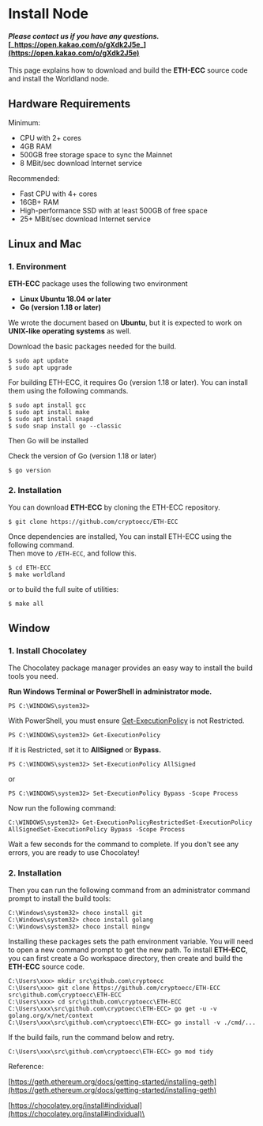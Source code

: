 # Install Node

#### _Please contact us if you have any questions._ [_https://open.kakao.com/o/gXdk2J5e_](https://open.kakao.com/o/gXdk2J5e)

This page explains how to download and build the **ETH-ECC** source code and install the Worldland node.

## Hardware Requirements

Minimum:

* CPU with 2+ cores
* 4GB RAM
* 500GB free storage space to sync the Mainnet
* 8 MBit/sec download Internet service

Recommended:

* Fast CPU with 4+ cores
* 16GB+ RAM
* High-performance SSD with at least 500GB of free space
* 25+ MBit/sec download Internet service



## Linux and Mac

### 1. Environment

**ETH-ECC** package uses the following two environment

* **Linux Ubuntu 18.04 or later**
* **Go (version 1.18 or later)**

We wrote the document based on **Ubuntu**, but it is expected to work on **UNIX-like operating systems** as well.

Download the basic packages needed for the build.

```
$ sudo apt update
$ sudo apt upgrade
```

For building ETH-ECC, it requires Go (version 1.18 or later). You can install them using the following commands.

```
$ sudo apt install gcc
$ sudo apt install make
$ sudo apt install snapd
$ sudo snap install go --classic
```

Then Go will be installed

Check the version of Go (version 1.18 or later)

```
$ go version
```

### 2. Installation

You can download **ETH-ECC** by cloning the ETH-ECC repository.

```
$ git clone https://github.com/cryptoecc/ETH-ECC
```

Once dependencies are installed, You can install ETH-ECC using the following command.\
Then move to `/ETH-ECC`, and follow this.

```
$ cd ETH-ECC
$ make worldland
```

or to build the full suite of utilities:

```
$ make all
```



## Window

### 1. Install Chocolatey

The Chocolatey package manager provides an easy way to install the build tools you need.

**Run Windows Terminal or PowerShell in administrator mode.**

```
PS C:\WINDOWS\system32>
```

With PowerShell, you must ensure [Get-ExecutionPolicy](https://go.microsoft.com/fwlink/?LinkID=135170) is not Restricted.&#x20;

```
PS C:\WINDOWS\system32> Get-ExecutionPolicy
```

If it is Restricted, set it to **AllSigned** or **Bypass.**

```
PS C:\WINDOWS\system32> Set-ExecutionPolicy AllSigned
```

or

```
PS C:\WINDOWS\system32> Set-ExecutionPolicy Bypass -Scope Process
```

Now run the following command:

```
C:\WINDOWS\system32> Get-ExecutionPolicyRestrictedSet-ExecutionPolicy AllSignedSet-ExecutionPolicy Bypass -Scope Process
```

Wait a few seconds for the command to complete. If you don't see any errors, you are ready to use Chocolatey!&#x20;

### **2.** Installation

Then you can run the following command from an administrator command prompt to install the build tools:

```
C:\Windows\system32> choco install git
C:\Windows\system32> choco install golang
C:\Windows\system32> choco install mingw
```

Installing these packages sets the path environment variable. You will need to open a new command prompt to get the new path. To install **ETH-ECC**, you can first create a Go workspace directory, then create and build the **ETH-ECC** source code.

```
C:\Users\xxx> mkdir src\github.com\cryptoecc
C:\Users\xxx> git clone https://github.com/cryptoecc/ETH-ECC src\github.com\cryptoecc\ETH-ECC
C:\Users\xxx> cd src\github.com\cryptoecc\ETH-ECC 
C:\Users\xxx\src\github.com\cryptoecc\ETH-ECC> go get -u -v golang.org/x/net/context
C:\Users\xxx\src\github.com\cryptoecc\ETH-ECC> go install -v ./cmd/...
```

If the build fails, run the command below and retry.

```
C:\Users\xxx\src\github.com\cryptoecc\ETH-ECC> go mod tidy
```



Reference:

[https://geth.ethereum.org/docs/getting-started/installing-geth](https://geth.ethereum.org/docs/getting-started/installing-geth)

[https://chocolatey.org/install#individual](https://chocolatey.org/install#individual)\


